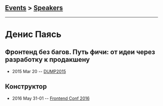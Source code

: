 ## [Events](../README.md) > [Speakers](../speakers.md)
---

# Денис Паясь

## Фронтенд без багов. Путь фичи: от идеи через разработку к продакшену
- 2015 Mar 20 -- [DUMP2015](https://www.youtube.com/watch?v=7W5ZzrACCkA)    
## Конструктор
- 2016 May 31-01 -- [Frontend Conf 2016](https://www.youtube.com/watch?v=WCWmFdMGZF8)    
